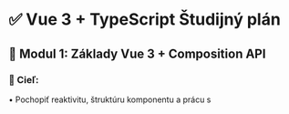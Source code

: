 # ✅ Vue 3 + TypeScript Študijný plán
 
## 🧩 Modul 1: Základy Vue 3 + Composition API
### 🎯 Cieľ:
•	Pochopiť reaktivitu, štruktúru komponentu a prácu s **<script setup>**.

### ✅ Checklist:
•	ref, reactive
•	computed
•	watch, watchEffect
•	<template>, <script setup>, <style>
•	Props & emits s TypeScriptom

### 🧪 Cvičenia:
1.	Vytvor komponent, ktorý počíta kliky (ref)
2.	Reaktívna forma s reactive objektom (meno, vek)
3.	Zmeň štýl elementu podľa hodnoty (napr. červený, ak je vek < 18)
4.	computed: vytvor fullName z firstName a lastName
5.	watch: sleduj zmenu mena a vypíš do konzoly
6.  Typescript props a emity
 
1-5 - [link](https://github.com/peterosuskykios/vue-tutorial/blob/main/src/components/01_Basic.vue)
6   - [link](https://github.com/peterosuskykios/vue-tutorial/blob/main/src/components/02_Typescript.vue) 


## 🧩 Modul 2: Vue Router
### 🎯 Cieľ:
•	Pridať stránkovanie do aplikácie a navigovať medzi komponentmi
### ✅ Checklist:
•	Inštalácia Vue Router
•	Definícia routes
•	router-view, router-link
•	Dynamické parametre (/user/:id)
•	Navigácia cez router.push()
### 🧪 Cvičenia:
1.	Nastav 3 stránky: Home, Users, About
2.	Prejdi z menu cez **<router-link>**
3.	Zobraz detail používateľa podľa ID (/user/123)
4.	Pridaj NotFound stránku
 
 
## 🧩 Modul 3: Reaktivita – hlbšie
### 🎯 Cieľ:
•	Rozlíšiť ref, reactive, toRef, toRefs, shallowRef atď.
### ✅ Checklist:
•	ref vs reactive
•	toRefs, toRef
•	readonly
•	shallowRef, customRef
### 🧪 Cvičenia:
1.	Premapuj reactive objekt na toRefs
2.	Vytvor readonly store (readonly)
3.	Vytvor customRef s debounce
 
 
## 🧩 Modul 4: Lifecycle hooks
### 🎯 Cieľ:
•	Vložiť logiku do správneho momentu životného cyklu
### ✅ Checklist:
•	onMounted, onUnmounted
•	onUpdated, onBeforeMount
•	Cleanup (event listener)
### 🧪 Cvičenia:
1.	Vypíš „Komponent načítaný“ v onMounted
2.	Pridaj interval v onMounted, zruš ho v onUnmounted
3.	Sleduj scrollovanie stránky pomocou addEventListener
 
 
## 🧩 Modul 5: keep-alive + dynamické komponenty
### ✅ Checklist:
•	Použitie <keep-alive> s router-view
•	Dynamické prepínanie komponentov (<component :is="..." />)
### 🧪 Cvičenia:
1.	Vytvor 2 formuláre a prepínaj ich cez dropdown
2.	Zabal ich do <keep-alive>, aby si uchovali stav
 
 
## 🧩 Modul 6: PrimeVue (UI knižnica)
### ✅ Checklist:
•	Inštalácia a konfigurácia
•	Použitie komponentov: Button, InputText, DataTable, Dialog
•	Téma / dizajn
### 🧪 Cvičenia:
1.	Vytvor formulár s InputText, Dropdown
2.	Zobraz tabuľku dát s DataTable
3.	Ovládaj Dialog okno pomocou stavu
 
 
## 🧩 Modul 7: Pinia (store)
### ✅ Checklist:
•	Inštalácia
•	defineStore
•	state, getters, actions
•	Typovanie v TS
### 🧪 Cvičenia:
1.	Vytvor store na správu zoznamu úloh
2.	Pridaj getter na počet hotových úloh
3.	action na pridanie a odstránenie úlohy
 
 
## 🧩 Modul 8: CASL (Access control)
### ✅ Checklist:
•	Inštalácia CASL
•	Definovanie schopností (defineAbility)
•	Podmienené zobrazenie komponentov
### 🧪 Cvičenia:
1.	Definuj práva admin / user
2.	Skry zobrazenie tlačidla pre bežného používateľa
3.	Otestuj rôzne role pomocou can('update', 'Post')
 
 
## 🧩 Modul 9: Vuelidate (form validácia)
### ✅ Checklist:
•	Inštalácia Vuelidate
•	useVuelidate s reactive modelom
•	Validátory: required, minLength, email, vlastné
### 🧪 Cvičenia:
1.	Vytvor prihlasovací formulár
2.	Pridaj validáciu pre email + heslo
3.	Zobraz chybové hlášky

